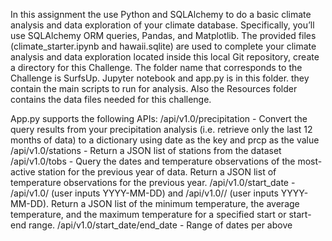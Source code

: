 In this assignment the use Python and SQLAlchemy to do a basic climate analysis and data exploration of your climate database. 
Specifically, you’ll use SQLAlchemy ORM queries, Pandas, and Matplotlib. 
The provided files (climate_starter.ipynb and hawaii.sqlite) are used to complete your climate analysis and data exploration located 
inside this local Git repository, create a directory for this Challenge. The folder name that corresponds to the Challenge is SurfsUp.
Jupyter notebook and app.py is in this folder. they contain the main scripts to run for analysis. 
Also the Resources folder contains the data files needed for this challenge.

App.py supports the following APIs: 
/api/v1.0/precipitation - Convert the query results from your precipitation analysis (i.e. retrieve only the last 12 months of data) to a dictionary using date as the key and prcp as the value
/api/v1.0/stations - Return a JSON list of stations from the dataset
/api/v1.0/tobs - Query the dates and temperature observations of the most-active station for the previous year of data. Return a JSON list of temperature observations for the previous year.
/api/v1.0/start_date - /api/v1.0/<start> (user inputs YYYY-MM-DD) and /api/v1.0/<start>/<end> (user inputs YYYY-MM-DD). Return a JSON list of the minimum temperature, the average temperature, and the maximum temperature for a specified start or start-end range.
/api/v1.0/start_date/end_date - Range of dates per above
